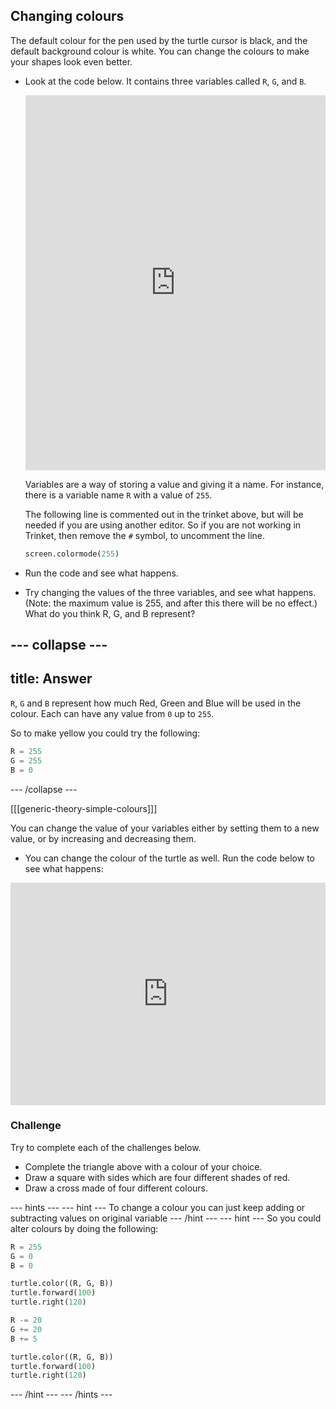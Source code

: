 ## Changing colours

The default colour for the pen used by the turtle cursor is black, and the default background colour is white. You can change the colours to make your shapes look even better.

- Look at the code below. It contains three variables called `R`, `G`, and `B`.

  <iframe src="https://trinket.io/embed/python/b964b7d3ce" width="100%" height="600" frameborder="0" marginwidth="0" marginheight="0" allowfullscreen></iframe>

  Variables are a way of storing a value and giving it a name. For instance, there is a variable name `R` with a value of `255`. 

  The following line is commented out in the trinket above, but will be needed if you are using another editor. So if you are not working in Trinket, then remove the `#` symbol, to uncomment the line.
  
  ```python
  screen.colormode(255)
  ```

- Run the code and see what happens. 

- Try changing the values of the three variables, and see what happens. (Note: the maximum value is 255, and after this there will be no effect.) What do you think R, G, and B represent?

--- collapse ---
---
title: Answer
---
`R`, `G` and `B` represent how much Red, Green and Blue will be used in the colour. Each can have any value from `0` up to `255`.

So to make yellow you could try the following:
```python
R = 255
G = 255
B = 0
```
--- /collapse ---

[[[generic-theory-simple-colours]]]

  You can change the value of your variables either by setting them to a new value, or by increasing and decreasing them.

-  You can change the colour of the turtle as well. Run the code below to see what happens:

  <iframe src="https://trinket.io/embed/python/ab6732d60e" width="100%" height="356" frameborder="0" marginwidth="0" marginheight="0" allowfullscreen></iframe>

### Challenge 

Try to complete each of the challenges below.

-  Complete the triangle above with a colour of your choice.
-  Draw a square with sides which are four different shades of red.
-  Draw a cross made of four different colours.

--- hints --- --- hint ---
To change a colour you can just keep adding or subtracting values on original variable
--- /hint --- --- hint ---
So you could alter colours by doing the following:
```python
R = 255
G = 0
B = 0

turtle.color((R, G, B))
turtle.forward(100)
turtle.right(120)

R -= 20
G += 20
B += 5

turtle.color((R, G, B))
turtle.forward(100)
turtle.right(120)
```
--- /hint ---
--- /hints ---
